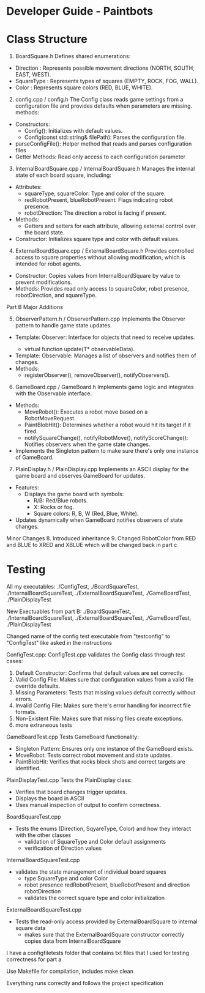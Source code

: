 # Developer Guide - Paintbots 

# Class Structure

1. BoardSquare.h
Defines shared enumerations:
- Direction : Represents possible movement directions (NORTH, SOUTH, EAST, WEST).
- SquareType : Represents types of squares (EMPTY, ROCK, FOG, WALL).
- Color : Represents square colors (RED, BLUE, WHITE).

2. config.cpp / config.h
The Config class reads game settings from a configuration file and provides defaults when parameters are missing. methods:
- Constructors:
  - Config(): Initializes with default values.
  - Config(const std::string& filePath): Parses the configuration file.
- parseConfigFile(): Helper method that reads and parses configuration files
- Getter Methods: Read only access to each configuration parameter

3. InternalBoardSquare.cpp / InternalBoardSquare.h
Manages the internal state of each board square, including:
- Attributes:
  - squareType, squareColor: Type and color of the square.
  - redRobotPresent, blueRobotPresent: Flags indicating robot presence.
  - robotDirection: The direction a robot is facing if present.
- Methods:
  - Getters and setters for each attribute, allowing external control over the board state.
- Constructor: Initializes square type and color with default values.

 4. ExternalBoardSquare.cpp / ExternalBoardSquare.h
Provides controlled access to square properties without allowing modification, which is intended for robot agents.
- Constructor: Copies values from InternalBoardSquare by value to prevent modifications.
- Methods: Provides read only access to squareColor, robot presence, robotDirection, and squareType.

Part B Major Additions

5. ObserverPattern.h / ObserverPattern.cpp
Implements the Observer pattern to handle game state updates.
- Template: Observer<T>: Interface for objects that need to receive updates.
  - virtual function update(T* observableData).
- Template: Observable<T>: Manages a list of observers and notifies them of changes.
- Methods: 
  - registerObserver(), removeObserver(), notifyObservers().

6. GameBoard.cpp / GameBoard.h
Implements game logic and integrates with the Observable interface.

- Methods:
  - MoveRobot(): Executes a robot move based on a RobotMoveRequest.
  - PaintBlobHit(): Determines whether a robot would hit its target if it fired.
  - notifySquareChange(), notifyRobotMove(), notifyScoreChange(): Notifies observers when the game state changes.
- Implements the Singleton pattern to make sure there's only one instance of GameBoard.

7. PlainDisplay.h / PlainDisplay.cpp
Implements an ASCII display for the game board and observes GameBoard for updates.
- Features:
  - Displays the game board with symbols:
    - R/B: Red/Blue robots.
    - X: Rocks or fog.
    - Square colors: R, B, W (Red, Blue, White).
- Updates dynamically when GameBoard notifies observers of state changes.

Minor Changes
8. Introduced inheritance 
9. Changed RobotColor from RED and BLUE to XRED and XBLUE which will be changed back in part c

# Testing

All my executables: ./ConfigTest, ./BoardSquareTest, ./InternalBoardSquareTest, ./ExternalBoardSquareTest, ./GameBoardTest, ./PlainDisplayTest

New Exectuables from part B: ./BoardSquareTest, ./InternalBoardSquareTest, ./ExternalBoardSquareTest, ./GameBoardTest, ./PlainDisplayTest

Changed name of the config test executable from "testconfig" to "ConfigTest" like asked in the instructions

ConfigTest.cpp:
ConfigTest.cpp validates the Config class through  test cases:
1. Default Constructor: Confirms that default values are set correctly.
2. Valid Config File: Makes sure that configuration values from a valid file override defaults.
3. Missing Parameters: Tests that missing values default correctly without errors.
4. Invalid Config File: Makes sure there's error handling for incorrect file formats.
5. Non-Existent File: Makes sure that missing files create exceptions.
6. more extraneous tests

GameBoardTest.cpp
Tests GameBoard functionality:
- Singleton Pattern: Ensures only one instance of the GameBoard exists.
- MoveRobot: Tests correct robot movement and state updates.
- PaintBlobHit: Verifies that rocks block shots and correct targets are identified.

PlainDisplayTest.cpp
Tests the PlainDisplay class:
- Verifies that board changes trigger updates.
- Displays the board in ASCII
- Uses manual inspection of output to confirm correctness.

BoardSquareTest.cpp
- Tests the enums (Direction, SqyareType, Color) and how they interact with the other classes
  - validation of SquareType and Color default assignments
  - verification of Direction values

InternalBoardSquareTest.cpp
- validates the state management of individual board squares
  - type SquareType and color Color
  - robot presence redRobotPresent, blueRobotPresent and direction robotDirection
  - validates the correct square type and color initialization

ExternalBoardSquareTest.cpp
- Tests the read-only access provided by ExternalBoardSquare to internal square data
  - makes sure that the ExternalBoardSquare constructor correctly copies data from InternalBoardSquare


I have a configfiletests folder that contains txt files that I used for testing correctness for part a 

Use Makefile for compilation, includes make clean

Everything runs correctly and follows the project specification
